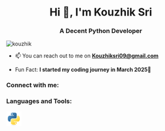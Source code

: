 <h1 align="center">Hi 👋, I'm Kouzhik Sri</h1>
<h3 align="center">A Decent Python Developer</h3>

<p align="left"> <img src="https://komarev.com/ghpvc/?username=kouzhik&label=Profile%20views&color=0e75b6&style=flat" alt="kouzhik" /> </p>

- 📫 You can reach out to me on **Kouzhiksri09@gmail.com**

- Fun Fact: **I started my coding journey in March 2025🗿**

<h3 align="left">Connect with me:</h3>
<p align="left">
</p>

<h3 align="left">Languages and Tools:</h3>
<p align="left"> <a href="https://www.python.org" target="_blank" rel="noreferrer"> <img src="https://raw.githubusercontent.com/devicons/devicon/master/icons/python/python-original.svg" alt="python" width="40" height="40"/> </a> </p>

